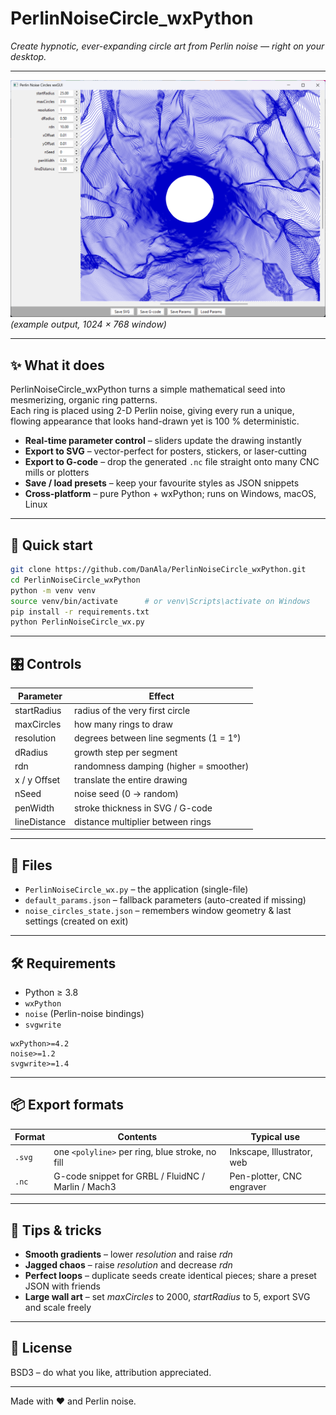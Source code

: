 # PerlinNoiseCircle_wxPython  
*Create hypnotic, ever-expanding circle art from Perlin noise — right on your desktop.*

---

![preview](PerlinNoiseCircles_wx(1024x768).png)  
*(example output, 1024 × 768 window)*

---

## ✨ What it does

PerlinNoiseCircle_wxPython turns a simple mathematical seed into mesmerizing, organic ring patterns.  
Each ring is placed using 2-D Perlin noise, giving every run a unique, flowing appearance that looks hand-drawn yet is 100 % deterministic.

- **Real-time parameter control** – sliders update the drawing instantly  
- **Export to SVG** – vector-perfect for posters, stickers, or laser-cutting  
- **Export to G-code** – drop the generated `.nc` file straight onto many CNC mills or plotters  
- **Save / load presets** – keep your favourite styles as JSON snippets  
- **Cross-platform** – pure Python + wxPython; runs on Windows, macOS, Linux  

---

## 🚀 Quick start

```bash
git clone https://github.com/DanAla/PerlinNoiseCircle_wxPython.git
cd PerlinNoiseCircle_wxPython
python -m venv venv
source venv/bin/activate      # or venv\Scripts\activate on Windows
pip install -r requirements.txt
python PerlinNoiseCircle_wx.py
```

---

## 🎛️ Controls

| Parameter        | Effect |
|------------------|--------|
| startRadius      | radius of the very first circle |
| maxCircles       | how many rings to draw |
| resolution       | degrees between line segments (1 = 1°) |
| dRadius          | growth step per segment |
| rdn              | randomness damping (higher = smoother) |
| x / y Offset     | translate the entire drawing |
| nSeed            | noise seed (0 → random) |
| penWidth         | stroke thickness in SVG / G-code |
| lineDistance     | distance multiplier between rings |

---

## 📁 Files

- `PerlinNoiseCircle_wx.py` – the application (single-file)  
- `default_params.json` – fallback parameters (auto-created if missing)  
- `noise_circles_state.json` – remembers window geometry & last settings (created on exit)

---

## 🛠️ Requirements

- Python ≥ 3.8  
- `wxPython`  
- `noise` (Perlin-noise bindings)  
- `svgwrite`

```text
wxPython>=4.2
noise>=1.2
svgwrite>=1.4
```

---

## 📦 Export formats

| Format | Contents | Typical use |
|--------|----------|-------------|
| `.svg` | one `<polyline>` per ring, blue stroke, no fill | Inkscape, Illustrator, web |
| `.nc`  | G-code snippet for GRBL / FluidNC / Marlin / Mach3 | Pen-plotter, CNC engraver |

---

## 🧪 Tips & tricks

- **Smooth gradients** – lower *resolution* and raise *rdn*  
- **Jagged chaos** – raise *resolution* and decrease *rdn*  
- **Perfect loops** – duplicate seeds create identical pieces; share a preset JSON with friends  
- **Large wall art** – set *maxCircles* to 2000, *startRadius* to 5, export SVG and scale freely

---

## 📜 License

BSD3 – do what you like, attribution appreciated.

---

Made with ❤️ and Perlin noise.

